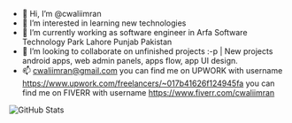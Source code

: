 - 👋 Hi, I’m @cwaliimran
- 👀 I’m interested in learning new technologies
- 🌱 I’m currently working as software engineer in Arfa Software Technology Park Lahore Punjab Pakistan
- 💞️ I’m looking to collaborate on unfinished projects :-p | New projects android apps, web admin panels, apps flow, app UI design.
- 📫 cwaliimran@gmail.com
you can find me on UPWORK with username https://www.upwork.com/freelancers/~017b41626f124945fa
you can find me on FIVERR with username https://www.fiverr.com/cwaliimran


<!---
cwaliimran/cwaliimran is a ✨ special ✨ repository because its `README.md` (this file) appears on your GitHub profile.
You can click the Preview link to take a look at your changes.
--->
![GitHub Stats](https://github-readme-stats.vercel.app/api?username=cwaliimran&theme=radical)
